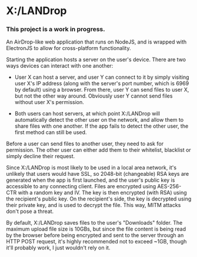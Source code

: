 # X:/LANDrop

### This project is a work in progress.

An AirDrop-like web application that runs on NodeJS, and is wrapped with ElectronJS to allow for cross-platform functionality.

Starting the application hosts a server on the user's device. There are two ways devices can interact with one another:

* User X can host a server, and user Y can connect to it by simply visiting user X's IP address (along with the server's port number, which is 6969 by default) using a browser. From there, user Y can send files to user X, but not the other way around. Obviously user Y cannot send files without user X's permission.

* Both users can host servers, at which point X:/LANDrop will automatically detect the other user on the network, and allow them to share files with one another. If the app fails to detect the other user, the first method can still be used.

Before a user can send files to another user, they need to ask for permission. The other user can either add them to their whitelist, blacklist or simply decline their request.

Since X:/LANDrop is most likely to be used in a local area network, it's unlikely that users would have SSL, so 2048-bit (changeable) RSA keys are generated when the app is first launched, and the user's public key is accessible to any connecting client. Files are encrypted using AES-256-CTR with a random key and IV. The key is then encrypted (with RSA) using the recipient's public key. On the recipient's side, the key is decrypted using their private key, and is used to decrypt the file. This way, MITM attacks don't pose a threat.

By default, X:/LANDrop saves files to the user's "Downloads" folder. The maximum upload file size is 10GBs, but since the file content is being read by the browser before being encrypted and sent to the server through an HTTP POST request, it's highly recommended not to exceed ~1GB, though it'll probably work, I just wouldn't rely on it.
